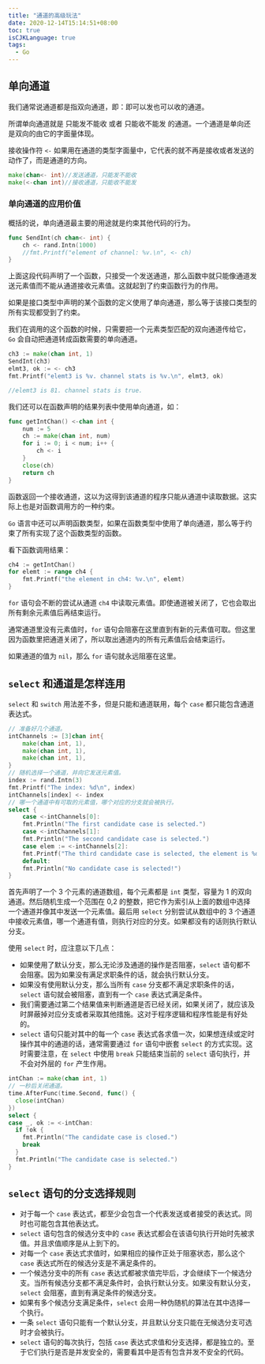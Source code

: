 ```yaml
---
title: "通道的高级玩法"
date: 2020-12-14T15:14:51+08:00
toc: true
isCJKLanguage: true
tags: 
  - Go
---
```


## 单向通道

我们通常说通道都是指双向通道，即：即可以发也可以收的通道。

所谓单向通道就是 只能发不能收 或者 只能收不能发 的通道。一个通道是单向还是双向的由它的字面量体现。

接收操作符 `<-` 如果用在通道的类型字面量中，它代表的就不再是接收或者发送的动作了，而是通道的方向。

```go
make(chan<- int)//发送通道，只能发不能收
make(<-chan int)//接收通道，只能收不能发
```

### 单向通道的应用价值

概括的说，单向通道最主要的用途就是约束其他代码的行为。

```go
func SendInt(ch chan<- int) {
	ch <- rand.Intn(1000)
	//fmt.Printf("element of channel: %v.\n", <- ch)
}
```

上面这段代码声明了一个函数，只接受一个发送通道，那么函数中就只能像通道发送元素值而不能从通道接收元素值。这就起到了约束函数行为的作用。

如果是接口类型中声明的某个函数的定义使用了单向通道，那么等于该接口类型的所有实现都受到了约束。

我们在调用的这个函数的时候，只需要把一个元素类型匹配的双向通道传给它，`Go` 会自动把通道转成函数需要的单向通道。

```go
ch3 := make(chan int, 1)
SendInt(ch3)
elmt3, ok := <- ch3
fmt.Printf("elemt3 is %v. channel stats is %v.\n", elmt3, ok)

//elemt3 is 81. channel stats is true.
```

我们还可以在函数声明的结果列表中使用单向通道，如：

```go
func getIntChan() <-chan int {
	num := 5
	ch := make(chan int, num)
	for i := 0; i < num; i++ {
		ch <- i
	}
	close(ch)
	return ch
}
```

函数返回一个接收通道，这以为这得到该通道的程序只能从通道中读取数据。这实际上也是对函数调用方的一种约束。

`Go` 语言中还可以声明函数类型，如果在函数类型中使用了单向通道，那么等于约束了所有实现了这个函数类型的函数。

看下函数调用结果：

```go
ch4 := getIntChan()
for elemt := range ch4 {
    fmt.Printf("the element in ch4: %v.\n", elemt)
}
```

`for` 语句会不断的尝试从通道 `ch4` 中读取元素值。即使通道被关闭了，它也会取出所有剩余元素值后再结束运行。

通常通道里没有元素值时，`for` 语句会阻塞在这里直到有新的元素值可取。但这里因为函数里把通道关闭了，所以取出通道内的所有元素值后会结束运行。

如果通道的值为 `nil`，那么 `for` 语句就永远阻塞在这里。

## `select` 和通道是怎样连用

`select` 和 `switch` 用法差不多，但是只能和通道联用，每个 `case` 都只能包含通道表达式。

```go
// 准备好几个通道。
intChannels := [3]chan int{
    make(chan int, 1),
    make(chan int, 1),
    make(chan int, 1),
}
// 随机选择一个通道，并向它发送元素值。
index := rand.Intn(3)
fmt.Printf("The index: %d\n", index)
intChannels[index] <- index
// 哪一个通道中有可取的元素值，哪个对应的分支就会被执行。
select {
    case <-intChannels[0]:
    fmt.Println("The first candidate case is selected.")
    case <-intChannels[1]:
    fmt.Println("The second candidate case is selected.")
    case elem := <-intChannels[2]:
    fmt.Printf("The third candidate case is selected, the element is %d.\n", elem)
    default:
    fmt.Println("No candidate case is selected!")
}
```

首先声明了一个 3 个元素的通道数组，每个元素都是 `int` 类型，容量为 1 的双向通道。然后随机生成一个范围在 0,2 的整数，把它作为索引从上面的数组中选择一个通道并像其中发送一个元素值。最后用 `select` 分别尝试从数组中的 3 个通道中接收元素值，哪一个通道有值，则执行对应的分支。如果都没有的话则执行默认分支。

使用 `select` 时，应注意以下几点：

- 如果使用了默认分支，那么无论涉及通道的操作是否阻塞，`select` 语句都不会阻塞。因为如果没有满足求职条件的话，就会执行默认分支。
- 如果没有使用默认分支，那么当所有 `case` 分支都不满足求职条件的话，`select` 语句就会被阻塞，直到有一个 `case` 表达式满足条件。
- 我们需要通过第二个结果值来判断通道是否已经关闭，如果关闭了，就应该及时屏蔽掉对应分支或者采取其他措施。这对于程序逻辑和程序性能是有好处的。
- `select` 语句只能对其中的每一个 `case` 表达式各求值一次，如果想连续或定时操作其中的通道的话，通常需要通过 `for` 语句中嵌套 `select` 的方式实现。这时需要注意，在 `select` 中使用 `break` 只能结束当前的 `select` 语句执行，并不会对外层的 `for` 产生作用。

```go
intChan := make(chan int, 1)
// 一秒后关闭通道。
time.AfterFunc(time.Second, func() {
  close(intChan)
})
select {
case _, ok := <-intChan:
  if !ok {
    fmt.Println("The candidate case is closed.")
    break
  }
  fmt.Println("The candidate case is selected.")
}
```

## `select` 语句的分支选择规则

+ 对于每一个 `case` 表达式，都至少会包含一个代表发送或者接受的表达式。同时也可能包含其他表达式。
+ `select` 语句包含的候选分支中的 `case` 表达式都会在该语句执行开始时先被求值。并且求值顺序是从上到下的。
+ 对每一个 `case` 表达式求值时，如果相应的操作正处于阻塞状态，那么这个 `case` 表达式所在的候选分支是不满足条件的。
+ 一个候选分支中的所有 `case` 表达式都被求值完毕后，才会继续下一个候选分支。当所有候选分支都不满足条件时，会执行默认分支。如果没有默认分支，`select` 会阻塞，直到有满足条件的候选分支。
+ 如果有多个候选分支满足条件，`select` 会用一种伪随机的算法在其中选择一个执行。
+ 一条 `select` 语句只能有一个默认分支，并且默认分支只能在无候选分支可选时才会被执行。
+ `select` 语句的每次执行，包括 `case` 表达式求值和分支选择，都是独立的。至于它们执行是否是并发安全的，需要看其中是否有包含并发不安全的代码。